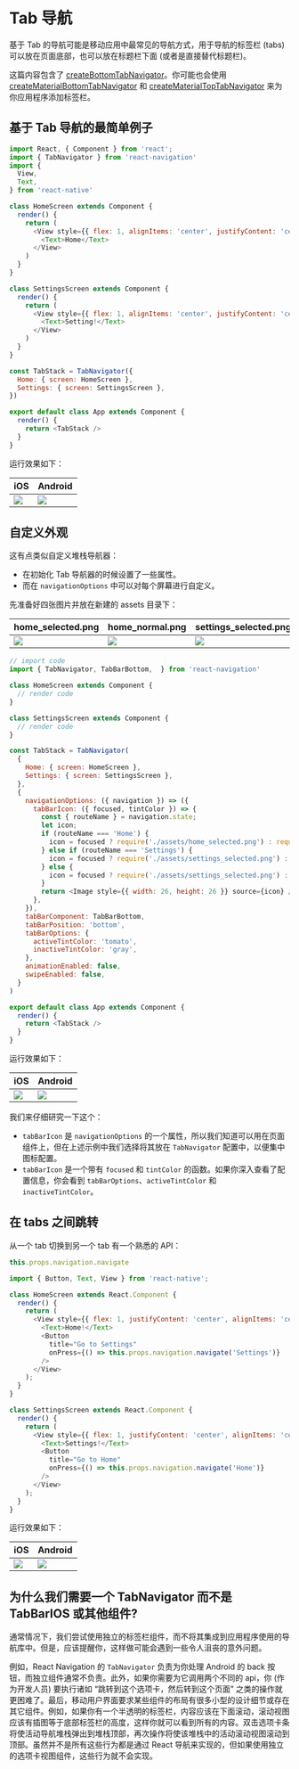 # Tab 导航

基于 Tab 的导航可能是移动应用中最常见的导航方式，用于导航的标签栏 (tabs) 可以放在页面底部，也可以放在标题栏下面 (或者是直接替代标题栏)。

这篇内容包含了 [createBottomTabNavigator](https://reactnavigation.org/docs/en/bottom-tab-navigator.html)。你可能也会使用 [createMaterialBottomTabNavigator](https://reactnavigation.org/docs/en/material-bottom-tab-navigator.html) 和 [createMaterialTopTabNavigator](https://reactnavigation.org/docs/en/material-top-tab-navigator.html) 来为你应用程序添加标签栏。


## 基于 Tab 导航的最简单例子

```js
import React, { Component } from 'react';
import { TabNavigator } from 'react-navigation'
import {
  View,
  Text,
} from 'react-native'

class HomeScreen extends Component {
  render() {
    return (
      <View style={{ flex: 1, alignItems: 'center', justifyContent: 'center' }}>
        <Text>Home</Text>
      </View>
    )
  }
}

class SettingsScreen extends Component {
  render() {
    return (
      <View style={{ flex: 1, alignItems: 'center', justifyContent: 'center' }}>
        <Text>Setting!</Text>
      </View>
    )
  }
}

const TabStack = TabNavigator({
  Home: { screen: HomeScreen },
  Settings: { screen: SettingsScreen },
})

export default class App extends Component {
  render() {
    return <TabStack />
  }
}
```

运行效果如下：

| iOS | Android
| -- | --
| ![](./res/minimal-ios.gif) | ![](./res/minimal-android.gif)


## 自定义外观

这有点类似自定义堆栈导航器：

* 在初始化 Tab 导航器的时候设置了一些属性。
* 而在 `navigationOptions` 中可以对每个屏幕进行自定义。

先准备好四张图片并放在新建的 assets 目录下：

| home_selected.png | home_normal.png | settings_selected.png | settings_normal.png
| -- | -- | -- | -- |
| ![](./res/home_selected.png) | ![](./res/home_normal.png) | ![](./res/settings_selected.png) | ![](./res/settings_normal.png)

```js
// import code
import { TabNavigator, TabBarBottom,  } from 'react-navigation'

class HomeScreen extends Component {
  // render code
}

class SettingsScreen extends Component {
  // render code
}

const TabStack = TabNavigator(
  {
    Home: { screen: HomeScreen },
    Settings: { screen: SettingsScreen },
  },
  {
    navigationOptions: ({ navigation }) => ({
      tabBarIcon: ({ focused, tintColor }) => {
        const { routeName } = navigation.state;
        let icon;
        if (routeName === 'Home') {
          icon = focused ? require('./assets/home_selected.png') : require('./assets/home_normal.png');
        } else if (routeName === 'Settings') {
          icon = focused ? require('./assets/settings_selected.png') : require('./assets/settings_normal.png');
        } else {
          icon = focused ? require('./assets/settings_selected.png') : require('./assets/settings_normal.png');
        }
        return <Image style={{ width: 26, height: 26 }} source={icon} />
      },
    }),
    tabBarComponent: TabBarBottom,
    tabBarPosition: 'bottom',
    tabBarOptions: {
      activeTintColor: 'tomato',
      inactiveTintColor: 'gray',
    },
    animationEnabled: false,
    swipeEnabled: false,
  }
)

export default class App extends Component {
  render() {
    return <TabStack />
  }
}
```

运行效果如下：

| iOS | Android
| -- | --
| ![](./res/customizing-ios.png) | ![](./res/customizing-android.png)

我们来仔细研究一下这个：

* `tabBarIcon` 是 `navigationOptions` 的一个属性，所以我们知道可以用在页面组件上，但在上述示例中我们选择将其放在 `TabNavigator` 配置中，以便集中图标配置。
* `tabBarIcon` 是一个带有 `focused` 和 `tintColor` 的函数。如果你深入查看了配置信息，你会看到 `tabBarOptions`、`activeTintColor` 和 `inactiveTintColor`。


## 在 tabs 之间跳转

从一个 tab 切换到另一个 tab 有一个熟悉的 API：

```js
this.props.navigation.navigate
```

```js
import { Button, Text, View } from 'react-native';

class HomeScreen extends React.Component {
  render() {
    return (
      <View style={{ flex: 1, justifyContent: 'center', alignItems: 'center' }}>
        <Text>Home!</Text>
        <Button
          title="Go to Settings"
          onPress={() => this.props.navigation.navigate('Settings')}
        />
      </View>
    );
  }
}

class SettingsScreen extends React.Component {
  render() {
    return (
      <View style={{ flex: 1, justifyContent: 'center', alignItems: 'center' }}>
        <Text>Settings!</Text>
        <Button
          title="Go to Home"
          onPress={() => this.props.navigation.navigate('Home')}
        />
      </View>
    );
  }
}
```

运行效果如下：

| iOS | Android
| -- | --
| ![](./res/jumping-ios.gif) | ![](./res/jumping-android.gif)


## 为什么我们需要一个 TabNavigator 而不是 TabBarIOS 或其他组件?

通常情况下，我们尝试使用独立的标签栏组件，而不将其集成到应用程序使用的导航库中。但是，应该提醒你，这样做可能会遇到一些令人沮丧的意外问题。

例如，React Navigation 的 `TabNavigator` 负责为你处理 Android 的 back 按钮，而独立组件通常不负责。此外，如果你需要为它调用两个不同的 api，你 (作为开发人员) 要执行诸如 “跳转到这个选项卡，然后转到这个页面” 之类的操作就更困难了。最后，移动用户界面要求某些组件的布局有很多小型的设计细节或存在其它组件。例如，如果你有一个半透明的标签栏，内容应该在下面滚动，滚动视图应该有插图等于底部标签栏的高度，这样你就可以看到所有的内容。双击选项卡条将使活动导航堆栈弹出到堆栈顶部，再次操作将使该堆栈中的活动滚动视图滚动到顶部。虽然并不是所有这些行为都是通过 React 导航来实现的，但如果使用独立的选项卡视图组件，这些行为就不会实现。

